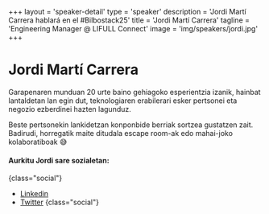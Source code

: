 +++
layout = 'speaker-detail'
type = 'speaker'
description = 'Jordi Martí Carrera hablará en el #Bilbostack25'
title = 'Jordi Martí Carrera'
tagline = 'Engineering Manager @ LIFULL Connect'
image = 'img/speakers/jordi.jpg'
+++

# Jordi Martí Carrera
Garapenaren munduan 20 urte baino gehiagoko esperientzia izanik, hainbat lantaldetan lan egin dut, teknologiaren erabilerari esker pertsonei eta negozio ezberdinei hazten lagunduz.  

Beste pertsonekin lankidetzan konponbide berriak sortzea gustatzen zait. Badirudi, horregatik maite ditudala escape room-ak edo mahai-joko kolaboratiboak 😅

#### Aurkitu Jordi sare sozialetan:

{class="social"}
* [Linkedin](https://www.linkedin.com/in/jmarti-heedrox/)
* [Twitter](https://twitter.com/itortv)
  {class="social"}